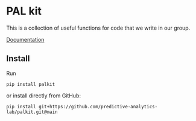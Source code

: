 # PAL kit

This is a collection of useful functions for code that we write in our group.

[Documentation](https://wearepal.ai/palkit/)

## Install

Run
```
pip install palkit
```

or install directly from GitHub:
```
pip install git+https://github.com/predictive-analytics-lab/palkit.git@main
```
